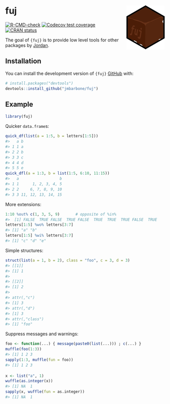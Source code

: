 
<!-- README.md is generated from README.Rmd. Please edit that file -->

# fuj <a href='https://github.com/jmbarbone/fuj'><img src='man/figures/logo.png' align="right" height="139" /></a>

<!-- badges: start -->

[![R-CMD-check](https://github.com/jmbarbone/fuj/actions/workflows/R-CMD-check.yaml/badge.svg)](https://github.com/jmbarbone/fuj/actions/workflows/R-CMD-check.yaml)
[![Codecov test
coverage](https://codecov.io/gh/jmbarbone/fuj/branch/main/graph/badge.svg)](https://app.codecov.io/gh/jmbarbone/fuj?branch=main)
[![CRAN
status](https://www.r-pkg.org/badges/version/fuj)](https://CRAN.R-project.org/package=fuj)
<!-- badges: end -->

The goal of `{fuj}` is to provide low level tools for other packages by
[Jordan](https://github.com/jmbarbone).

## Installation

You can install the development version of `{fuj}`
[GitHub](https://github.com/) with:

``` r
# install.packages("devtools")
devtools::install_github("jmbarbone/fuj")
```

## Example

``` r
library(fuj)
```

Quicker `data.frame`s:

``` r
quick_df(list(a = 1:5, b = letters[1:5]))
#>   a b
#> 1 1 a
#> 2 2 b
#> 3 3 c
#> 4 4 d
#> 5 5 e
quick_dfl(a = 1:3, b = list(1:5, 6:10, 11:15))
#>   a                  b
#> 1 1      1, 2, 3, 4, 5
#> 2 2     6, 7, 8, 9, 10
#> 3 3 11, 12, 13, 14, 15
```

More extensions:

``` r
1:10 %out% c(1, 3, 5, 9)       # opposite of %in% 
#>  [1] FALSE  TRUE FALSE  TRUE FALSE  TRUE  TRUE  TRUE FALSE  TRUE
letters[1:5] %wo% letters[3:7]
#> [1] "a" "b"
letters[1:5] %wi% letters[3:7]
#> [1] "c" "d" "e"
```

Simple structures:

``` r
struct(list(a = 1, b = 2), class = "foo", c = 3, d = 3)
#> [[1]]
#> [1] 1
#> 
#> [[2]]
#> [1] 2
#> 
#> attr(,"c")
#> [1] 3
#> attr(,"d")
#> [1] 3
#> attr(,"class")
#> [1] "foo"
```

Suppress messages and warnings:

``` r
foo <- function(...) { message(paste0(list(...))) ; c(...) }
muffle(foo(1:3))
#> [1] 1 2 3
sapply(1:3, muffle(fun = foo))
#> [1] 1 2 3

x <- list("a", 1)
wuffle(as.integer(x))
#> [1] NA  1
sapply(x, wuffle(fun = as.integer))
#> [1] NA  1
```
